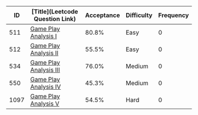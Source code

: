 |ID|[Title](Leetcode Question Link)|Acceptance|Difficulty|Frequency|
|----|-----|----|---|---|
|511|[Game Play Analysis I]( https://leetcode.com/problems/game-play-analysis-i)|80.8%|Easy|0|
|512|[Game Play Analysis II]( https://leetcode.com/problems/game-play-analysis-ii)|55.5%|Easy|0|
|534|[Game Play Analysis III]( https://leetcode.com/problems/game-play-analysis-iii)|76.0%|Medium|0|
|550|[Game Play Analysis IV]( https://leetcode.com/problems/game-play-analysis-iv)|45.3%|Medium|0|
|1097|[Game Play Analysis V]( https://leetcode.com/problems/game-play-analysis-v)|54.5%|Hard|0|
